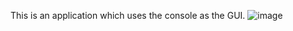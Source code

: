 This is an application which uses the console as the GUI.
![image](https://user-images.githubusercontent.com/103013571/176719815-dc44aca5-6036-430a-a6e9-84f0e222694d.png)
